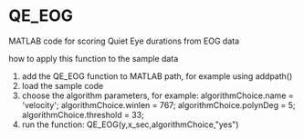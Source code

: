 # QE_EOG
MATLAB code for scoring Quiet Eye durations from EOG data

how to apply this function to the sample data
1. add the QE_EOG function to MATLAB path, for example using addpath()
2. load the sample code
3. choose the algorithm parameters, for example: 
   algorithmChoice.name = 'velocity';
   algorithmChoice.winlen = 767;
   algorithmChoice.polynDeg = 5;
   algorithmChoice.threshold = 33;
4. run the function: QE_EOG(y,x_sec,algorithmChoice,"yes")
